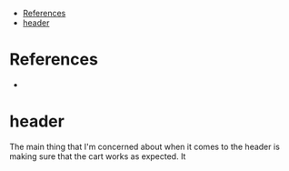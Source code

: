 - [References](#references)
- [header](#header)

# References
- 

# header

The main thing that I'm concerned about when it comes to the header is making sure
that the cart works as expected. It
